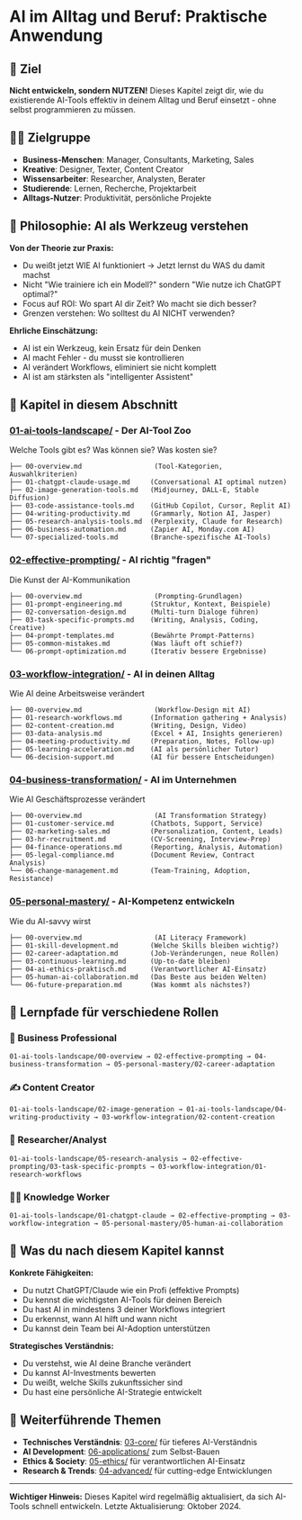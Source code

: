 # AI im Alltag und Beruf: Praktische Anwendung

## 🎯 Ziel
**Nicht entwickeln, sondern NUTZEN!** Dieses Kapitel zeigt dir, wie du existierende AI-Tools effektiv in deinem Alltag und Beruf einsetzt - ohne selbst programmieren zu müssen.

## 🧑‍💼 Zielgruppe
- **Business-Menschen**: Manager, Consultants, Marketing, Sales
- **Kreative**: Designer, Texter, Content Creator
- **Wissensarbeiter**: Researcher, Analysten, Berater
- **Studierende**: Lernen, Recherche, Projektarbeit
- **Alltags-Nutzer**: Produktivität, persönliche Projekte

## 📖 Philosophie: AI als Werkzeug verstehen

**Von der Theorie zur Praxis:**
- Du weißt jetzt WIE AI funktioniert → Jetzt lernst du WAS du damit machst
- Nicht "Wie trainiere ich ein Modell?" sondern "Wie nutze ich ChatGPT optimal?"
- Focus auf ROI: Wo spart AI dir Zeit? Wo macht sie dich besser?
- Grenzen verstehen: Wo solltest du AI NICHT verwenden?

**Ehrliche Einschätzung:**
- AI ist ein Werkzeug, kein Ersatz für dein Denken
- AI macht Fehler - du musst sie kontrollieren
- AI verändert Workflows, eliminiert sie nicht komplett
- AI ist am stärksten als "intelligenter Assistent"

## 📂 Kapitel in diesem Abschnitt

### **[01-ai-tools-landscape/](01-ai-tools-landscape/)** - Der AI-Tool Zoo
Welche Tools gibt es? Was können sie? Was kosten sie?
```
├── 00-overview.md                  (Tool-Kategorien, Auswahlkriterien)
├── 01-chatgpt-claude-usage.md     (Conversational AI optimal nutzen)
├── 02-image-generation-tools.md   (Midjourney, DALL-E, Stable Diffusion)
├── 03-code-assistance-tools.md    (GitHub Copilot, Cursor, Replit AI)
├── 04-writing-productivity.md     (Grammarly, Notion AI, Jasper)
├── 05-research-analysis-tools.md  (Perplexity, Claude for Research)
├── 06-business-automation.md      (Zapier AI, Monday.com AI)
└── 07-specialized-tools.md        (Branche-spezifische AI-Tools)
```

### **[02-effective-prompting/](02-effective-prompting/)** - AI richtig "fragen"
Die Kunst der AI-Kommunikation
```
├── 00-overview.md                  (Prompting-Grundlagen)
├── 01-prompt-engineering.md       (Struktur, Kontext, Beispiele)
├── 02-conversation-design.md      (Multi-turn Dialoge führen)
├── 03-task-specific-prompts.md    (Writing, Analysis, Coding, Creative)
├── 04-prompt-templates.md         (Bewährte Prompt-Patterns)
├── 05-common-mistakes.md          (Was läuft oft schief?)
└── 06-prompt-optimization.md      (Iterativ bessere Ergebnisse)
```

### **[03-workflow-integration/](03-workflow-integration/)** - AI in deinen Alltag
Wie AI deine Arbeitsweise verändert
```
├── 00-overview.md                  (Workflow-Design mit AI)
├── 01-research-workflows.md       (Information gathering + Analysis)
├── 02-content-creation.md         (Writing, Design, Video)
├── 03-data-analysis.md            (Excel + AI, Insights generieren)
├── 04-meeting-productivity.md     (Preparation, Notes, Follow-up)
├── 05-learning-acceleration.md    (AI als persönlicher Tutor)
└── 06-decision-support.md         (AI für bessere Entscheidungen)
```

### **[04-business-transformation/](04-business-transformation/)** - AI im Unternehmen
Wie AI Geschäftsprozesse verändert
```
├── 00-overview.md                  (AI Transformation Strategy)
├── 01-customer-service.md         (Chatbots, Support, Service)
├── 02-marketing-sales.md          (Personalization, Content, Leads)
├── 03-hr-recruitment.md           (CV-Screening, Interview-Prep)
├── 04-finance-operations.md       (Reporting, Analysis, Automation)
├── 05-legal-compliance.md         (Document Review, Contract Analysis)
└── 06-change-management.md        (Team-Training, Adoption, Resistance)
```

### **[05-personal-mastery/](05-personal-mastery/)** - AI-Kompetenz entwickeln
Wie du AI-savvy wirst
```
├── 00-overview.md                  (AI Literacy Framework)
├── 01-skill-development.md        (Welche Skills bleiben wichtig?)
├── 02-career-adaptation.md        (Job-Veränderungen, neue Rollen)
├── 03-continuous-learning.md      (Up-to-date bleiben)
├── 04-ai-ethics-praktisch.md      (Verantwortlicher AI-Einsatz)
├── 05-human-ai-collaboration.md   (Das Beste aus beiden Welten)
└── 06-future-preparation.md       (Was kommt als nächstes?)
```

## 🎯 Lernpfade für verschiedene Rollen

### **🏢 Business Professional**
```
01-ai-tools-landscape/00-overview → 02-effective-prompting → 04-business-transformation → 05-personal-mastery/02-career-adaptation
```

### **✍️ Content Creator**
```
01-ai-tools-landscape/02-image-generation → 01-ai-tools-landscape/04-writing-productivity → 03-workflow-integration/02-content-creation
```

### **🔬 Researcher/Analyst**
```
01-ai-tools-landscape/05-research-analysis → 02-effective-prompting/03-task-specific-prompts → 03-workflow-integration/01-research-workflows
```

### **👨‍💻 Knowledge Worker**
```
01-ai-tools-landscape/01-chatgpt-claude → 02-effective-prompting → 03-workflow-integration → 05-personal-mastery/05-human-ai-collaboration
```

## 🚀 Was du nach diesem Kapitel kannst

**Konkrete Fähigkeiten:**
- Du nutzt ChatGPT/Claude wie ein Profi (effektive Prompts)
- Du kennst die wichtigsten AI-Tools für deinen Bereich
- Du hast AI in mindestens 3 deiner Workflows integriert
- Du erkennst, wann AI hilft und wann nicht
- Du kannst dein Team bei AI-Adoption unterstützen

**Strategisches Verständnis:**
- Du verstehst, wie AI deine Branche verändert
- Du kannst AI-Investments bewerten
- Du weißt, welche Skills zukunftssicher sind
- Du hast eine persönliche AI-Strategie entwickelt

## 🔗 Weiterführende Themen
- **Technisches Verständnis**: [03-core/](../03-core/) für tieferes AI-Verständnis
- **AI Development**: [06-applications/](../06-applications/) zum Selbst-Bauen
- **Ethics & Society**: [05-ethics/](../05-ethics/) für verantwortlichen AI-Einsatz
- **Research & Trends**: [04-advanced/](../04-advanced/) für cutting-edge Entwicklungen

---

**Wichtiger Hinweis:** Dieses Kapitel wird regelmäßig aktualisiert, da sich AI-Tools schnell entwickeln. Letzte Aktualisierung: Oktober 2024.